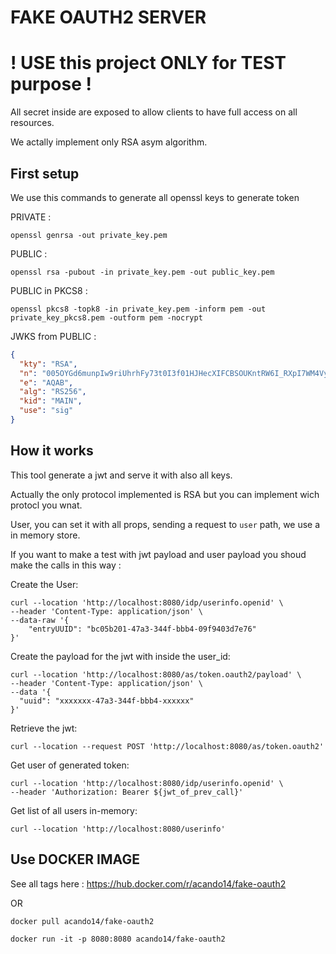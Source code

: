 # FAKE OAUTH2 SERVER
# ! USE this project ONLY for TEST purpose !

All secret inside are exposed to allow clients to have full access
on all resources.

We actally implement only RSA asym algorithm.


## First setup

We use this commands to generate all openssl keys to generate token

PRIVATE : 
```shell
openssl genrsa -out private_key.pem
```

PUBLIC :
```shell
openssl rsa -pubout -in private_key.pem -out public_key.pem
```

PUBLIC in PKCS8 :
```shell
openssl pkcs8 -topk8 -in private_key.pem -inform pem -out private_key_pkcs8.pem -outform pem -nocrypt
```

JWKS from PUBLIC :
```json
{
  "kty": "RSA",
  "n": "005OYGd6munpIw9riUhrhFy73t0I3f01HJHecXIFCBSOUKntRW6I_RXpI7WM4Vynrh8Or0CWumb7jNgkkeWKHBLc6Apwrl-3hM5pT9iK4M3IPn1OIDzfI4CAH3QMZ69M4p0lX13Zp8PEGTaxWP4HIxgDxXh_Lbee80GdzRFEFyL39irwuqmPvw5RUOT2Kbqg6l8rYV7b7dlDBSh9XoJ2792ew-Lhe9OWzGiqCF0n676ma81ojXY4KVdBMg6nry6WTGwSMuYIYlPj3zL6QX2CQWgu6naYiwAc8wzyJk1YLBnohTlFlg4Aqe7zGZ4Po0s52BQuHAYwCiclxGrrsDhNyun97UZg71_4IMWeZ6HEw16WdcvajxUTedJcW0NDBxNtqd7a8hkE23gxVIc-kj9qtffsdJkF-yK93W4I_492C38diT6xfYFNbiYn4WXzpHzsR-kHDuDeIiI_5XtqhaJiVFmYuScM-mA_Xjm37Twrw3N7_NpYQLnvYg1hwaBl1gZhJrlyC0pHfPNw3_7kni_B1Rr1rS51LZMjDlz5-WaCWPc8BB4_qyZ7CL2R_eMbNVti1zzet3MeKbF-2Lh6Qe4SQv9S9H8F3XZ9s7fr5qPDThj1Jphda6M6f50idBVR1lbG_gppGyPGqSNw1geFr-zUuto-N9hBnZ4d1HSEw4rkkt0",
  "e": "AQAB",
  "alg": "RS256",
  "kid": "MAIN",
  "use": "sig"
}
```

## How it works

This tool generate a jwt and serve it with also all keys.

Actually the only protocol implemented is RSA but you can implement wich protocl you wnat.

User, you can set it with all props, sending a request to `user` path, we use a in memory store.

If you want to make a test with jwt payload and user payload you shoud make the calls in this way :

Create the User:
```shell
curl --location 'http://localhost:8080/idp/userinfo.openid' \
--header 'Content-Type: application/json' \
--data-raw '{
    "entryUUID": "bc05b201-47a3-344f-bbb4-09f9403d7e76"
}'
```

Create the payload for the jwt with inside the user_id:
```shell
curl --location 'http://localhost:8080/as/token.oauth2/payload' \
--header 'Content-Type: application/json' \
--data '{
  "uuid": "xxxxxxx-47a3-344f-bbb4-xxxxxx"
}'
```

Retrieve the jwt:
```shell
curl --location --request POST 'http://localhost:8080/as/token.oauth2'
```

Get user of generated token:
```shell
curl --location 'http://localhost:8080/idp/userinfo.openid' \
--header 'Authorization: Bearer ${jwt_of_prev_call}'
```

Get list of all users in-memory:
```shell
curl --location 'http://localhost:8080/userinfo'
```


## Use DOCKER IMAGE 

See all tags here : https://hub.docker.com/r/acando14/fake-oauth2

OR 

```shell
docker pull acando14/fake-oauth2

docker run -it -p 8080:8080 acando14/fake-oauth2
```
